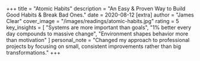 +++
title = "Atomic Habits"
description = "An Easy & Proven Way to Build Good Habits & Break Bad Ones."
date = 2020-08-12
[extra]
author = "James Clear"
cover_image = "/images/readings/atomic-habits.jpg"
rating = 5
key_insights = [
    "Systems are more important than goals",
    "1% better every day compounds to massive change",
    "Environment shapes behavior more than motivation"
]
personal_note = "Changed my approach to professional projects by focusing on small, consistent improvements rather than big transformations."
+++
